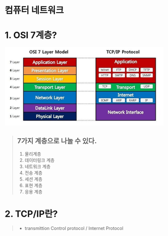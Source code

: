 # 컴퓨터 네트워크 

# 1. OSI 7계층? 

![img.png](img.png)

> ## 7가지 계층으로 나눌 수 있다.
> 1. 물리계층
> 2. 데이터링크 계층
> 3. 네트워크 계층
> 4. 전송 계층
> 5. 세션 계층
> 6. 표현 계층
> 7. 응용 계층 




# 2. TCP/IP란?
> - transmittion Control protocol / Internet Protocol